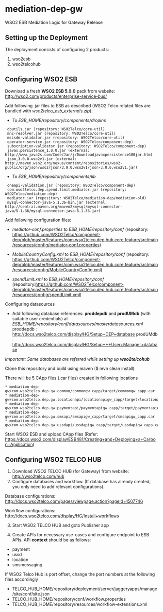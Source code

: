 # mediation-dep-gw
WSO2 ESB Mediation Logic for Gateway Release

## Setting up the Deployment
The deployment consists of configuring 2 products:

1. wso2esb
2. wso2telcohub

## Configuring WSO2 ESB
Download a fresh __WSO2 ESB 5.0.0__ pack from website: http://wso2.com/products/enterprise-service-bus/

Add following .jar files to ESB as described (WSO2.Telco related files are bundled with *wso2telco_esb_externals.zip*):

* To *ESB_HOME/repository/components/dropins* 
```
 dbutils.jar (repository: WSO2Telco/core-util)
 mnc-resolver.jar (repository: WSO2Telco/core-util)
 msisdn-validator.jar (repository: WSO2Telco/core-util)
 operator-service.jar (repository: WSO2Telco/component-dep)
 subscription-validator.jar (repository: WSO2Telco/component-dep)
 javax.persistence_1.0.0.jar (external: http://www.java2s.com/Code/Jar/j/Downloadjavaxpersistence100jar.htm)
 json_3.0.0.wso2v1.jar (external: http://maven.wso2.org/nexus/content/repositories/wso2-public/org/json/wso2/json/3.0.0.wso2v1/json-3.0.0.wso2v1.jar)
 ```

* To *ESB_HOME/repository/components/lib*
```
 oneapi-validation.jar (repository: WSO2Telco/component-dep)
 com.wso2telco.dep.spend.limit.mediator.jar (repository: WSO2Telco/mediation-dep)
 mediator.jar (repository: WSO2Telco/mediation-dep/mediation-old)
 mysql-connector-java-5.1.36-bin.jar (external: http://central.maven.org/maven2/mysql/mysql-connector-java/5.1.36/mysql-connector-java-5.1.36.jar)
 ```

Add following configuration files:
* *mediator-conf.properties* to *ESB_HOME/repository/conf* 
(repository: https://github.com/WSO2Telco/component-dep/blob/master/features/com.wso2telco.dep.hub.core.feature/src/main/resources/config/mediator-conf.properties)

* *MobileCountryConfig.xml* to *ESB_HOME/repository/conf* 
(repository: https://github.com/WSO2Telco/component-dep/blob/master/features/com.wso2telco.dep.hub.core.feature/src/main/resources/config/MobileCountryConfig.xml)

* *spendLimit.xml* to *ESB_HOME/repository/conf* 
(repository:https://github.com/WSO2Telco/component-dep/blob/master/features/com.wso2telco.dep.hub.core.feature/src/main/resources/config/spendLimit.xml)

Configuring datasources

* Add following database references:
__proddepdb__ and __prodUMdb__ (with suitable user credentials) at *ESB_HOME/repository/conf/datasources/masterdatasources.xml*
proddepdb : http://docs.wso2telco.com/display/HG/Setup+DEP+database
prodUMdb : http://docs.wso2telco.com/display/HG/Setup+++User+Manager+database

*Important: Same databases are referred while setting up __wso2telcohub__*

Clone this repository and build using maven ($ mvn clean install)

There will be 5 CApp files (.car files) created in following locations
```
* mediation-dep-gw/com.wso2telco.dep.gw.common/commongw_capp/target/commongw_capp.car
* mediation-dep-gw/com.wso2telco.dep.gw.locationapi/locationapigw_capp/target/locationapigw_capp.car
* mediation-dep-gw/com.wso2telco.dep.gw.paymentapi/paymentapigw_capp/target/paymentapigw_capp.car
* mediation-dep-gw/com.wso2telco.dep.gw.smsapi/smsapigw_capp/target/smsapigw_capp.car
* mediation-dep-gw/com.wso2telco.dep.gw.ussdapi/ussdapigw_capp/target/ussdapigw_capp.car
```

Start WSO2 ESB and upload CApp files (Refer: https://docs.wso2.com/display/ESB481/Creating+and+Deploying+a+Carbon+Application)


## Configuring WSO2 TELCO HUB
1. Download WSO2 TELCO HUB (for Gateway) from website: http://wso2telco.com/hub
2. Configure databases and workflow. (If database has already created, you only need to add relevant configurations).

Database configurations: http://docs.wso2telco.com/pages/viewpage.action?pageId=1507746

Workflow configurations: http://docs.wso2telco.com/display/HG/Install+workflows

3. Start WSO2 TELCO HUB and goto Publisher app 

4. Create APIs for necessary use-cases and configure endpoint to ESB APIs. API __context__ should be as follows:

* payment
* ussd
* location
* smsmessaging

If WSO2 Telco Hub is port offset, change the port numbers at the following files accordingly

* TELCO_HUB_HOME/repository/deployment/server/jaggeryapps/manage/site/conf/site.json
* TELCO_HUB_HOME/repository/conf/workflow.properties
* TELCO_HUB_HOME/repository/resources/workflow-extensions.xml

